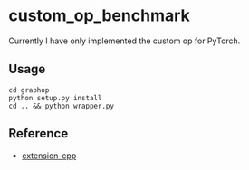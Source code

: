 # custom_op_benchmark

Currently I have only implemented the custom op for PyTorch.

## Usage

```
cd graphop
python setup.py install
cd .. && python wrapper.py
```

## Reference

- [extension-cpp](https://github.com/pytorch/extension-cpp)
